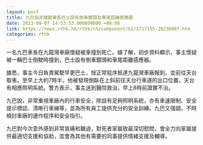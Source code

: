 ```yaml
---
layout: post
title: 九巴指涉撞斃車長巴士設有倒車鏡頭及車尾距離感應器
date: 2023-09-07 14:53:53.000000000 +08:00
link: https://news.rthk.hk/rthk/ch/component/k2/1717155-20230907.htm
categories: rthk
---
```


一名九巴車長在九龍灣車廠懷疑被車撞到死亡。據了解，初步資料顯示，事主懷疑被一輛巴士倒駛時撞到，巴士設有倒車鏡頭和車尾距離感應器。

據悉，事主今日負責駕駛早更巴士，按正常程序抵達九龍灣車廠報到，並前往天台取車。至早上大約7時半，他被發現倒臥在上斜前往天台行車道的出口位置，天台有相應照明系統。警方表示，事主送到醫院救治，早上8時前證實不治。

九巴說，非常重視車廠內的行車安全，除設有足夠照明系統，亦有車速限制、安全提示標誌、清晰行車線等，並為所有員工提供充分的安全訓練。九巴又强調，不時檢討車廠的運作程序和安全指引。

九巴對今次意外感到非常哀痛和難過，對死者家屬致最深切慰問，會全力向家屬提供最適切支援和協助，並會為其他有需要的同事提供情緒支援及輔導。
